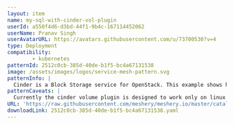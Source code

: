 ```yaml
---
layout: item
name: my-sql-with-cinder-vol-plugin
userId: a550f4d6-d3bd-44f1-9b4c-167114452062
userName: Pranav Singh
userAvatarURL: https://avatars.githubusercontent.com/u/73700530?v=4
type: Deployment
compatibility: 
        - kubernetes
patternId: 2512c0cb-385d-40de-b1f5-bc4a67131538
image: /assets/images/logos/service-mesh-pattern.svg
patternInfo: |
  Cinder is a Block Storage service for OpenStack. This example shows how it can be used as an attachment mounted to a pod in Kubernetes. Start kubelet with cloud provider as openstack with a valid cloud config Sample cloud_config [Global] auth-url=https://os-identity.vip.foo.bar.com:5443/v2.0 username=user password=pass region=region1 tenant-id=0c331a1df18571594d49fe68asa4e Create a cinder volume Ex cinder create --display-name=test-repo 2Use the id of the cinder volume created to create a pod definition Create a new pod with the definition cluster/kubectl.sh create -f examples/mysql-cinder-pd/mysql.yaml This should now 1. Attach the specified volume to the kubelet's host machine\\\\n2. Format the volume if required (only if the volume specified is not already formatted to the fstype specified) 3. Mount it on the kubelet's host machine 4. Spin up a container with this volume mounted to the path specified in the pod definition
patternCaveats: |
  Currently the cinder volume plugin is designed to work only on linux hosts and offers ext4 and ext3 as supported fs types Make sure that kubelet host machine has the following executables.\\\\nEnsure cinder is installed and configured properly in the region in which kubelet is spun up
URL: 'https://raw.githubusercontent.com/meshery/meshery.io/master/catalog/2512c0cb-385d-40de-b1f5-bc4a67131538.yaml'
downloadLink: 2512c0cb-385d-40de-b1f5-bc4a67131538.yaml
---
```

